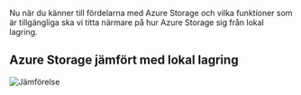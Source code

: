 Nu när du känner till fördelarna med Azure Storage och vilka funktioner som är tillgängliga ska vi titta närmare på hur Azure Storage sig från lokal lagring.

## <a name="azure-storage-vs-on-premises-storage"></a>Azure Storage jämfört med lokal lagring

![Jämförelse](../images/Comparison.png)
